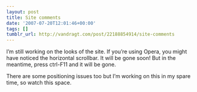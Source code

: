 ```yaml
---
layout: post
title: Site comments
date: '2007-07-20T12:01:46+00:00'
tags: []
tumblr_url: http://vandragt.com/post/22188854914/site-comments
---
```

I’m still working on the looks of the site. If you’re using Opera, you might have noticed the horizontal scrollbar. It will be gone soon! But in the meantime, press ctrl-F11 and it will be gone.

There are some positioning issues too but I’m working on this in my spare time, so watch this space.
